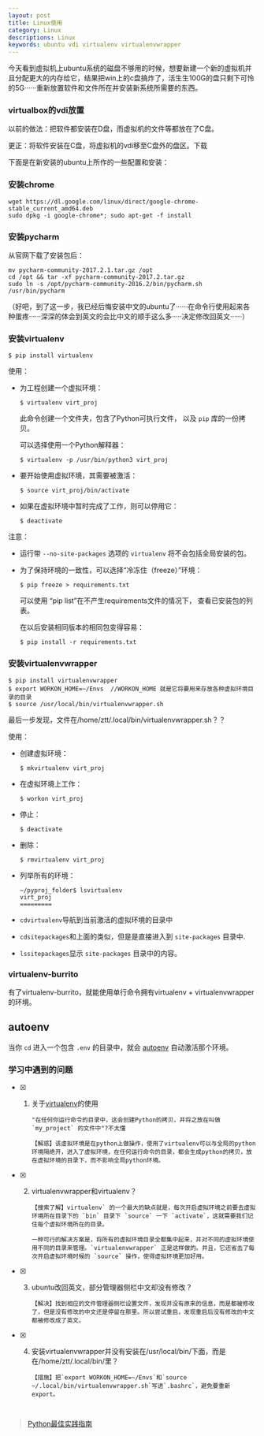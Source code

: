 ```yaml
---
layout: post
title: Linux使用
category: Linux
descriptions: Linux
keywords: ubuntu vdi virtualenv virtualenvwrapper
---
```


今天看到虚拟机上ubuntu系统的磁盘不够用的时候，想要新建一个新的虚拟机并且分配更大的内存给它，结果把win上的c盘搞炸了，活生生100G的盘只剩下可怜的5G······重新放置软件和文件所在并安装新系统所需要的东西。

<!-- more --> 

### virtualbox的vdi放置

以前的做法：把软件都安装在D盘，而虚拟机的文件等都放在了C盘。

更正：将软件安装在C盘，将虚拟机的vdi移至C盘外的盘区。下载

下面是在新安装的ubuntu上所作的一些配置和安装：

### 安装chrome

```
wget https://dl.google.com/linux/direct/google-chrome-stable_current_amd64.deb
sudo dpkg -i google-chrome*; sudo apt-get -f install
```

### 安装pycharm

从官网下载了安装包后：

```
mv pycharm-community-2017.2.1.tar.gz /opt
cd /opt && tar -xf pycharm-community-2017.2.tar.gz
sudo ln -s /opt/pycharm-community-2016.2/bin/pycharm.sh /usr/bin/pycharm
```

（好吧，到了这一步，我已经后悔安装中文的ubuntu了······在命令行使用起来各种蛋疼······深深的体会到英文的会比中文的顺手这么多·····决定修改回英文······）

### 安装virtualenv

```
$ pip install virtualenv
```

使用：

+ 为工程创建一个虚拟环境：

  ```
  $ virtualenv virt_proj
  ```

  此命令创建一个文件夹，包含了Python可执行文件， 以及 `pip` 库的一份拷贝。

  可以选择使用一个Python解释器：

  ```
  $ virtualenv -p /usr/bin/python3 virt_proj
  ```

+ 要开始使用虚拟环境，其需要被激活：

  ```
  $ source virt_proj/bin/activate
  ```

+ 如果在虚拟环境中暂时完成了工作，则可以停用它：

  ```
  $ deactivate
  ```

注意：

+ 运行带 `--no-site-packages` 选项的 `virtualenv` 将不会包括全局安装的包。

+ 为了保持环境的一致性，可以选择“冷冻住（freeze）”环境：

  ```
  $ pip freeze > requirements.txt
  ```

  可以使用 “pip list”在不产生requirements文件的情况下， 查看已安装包的列表。

  在以后安装相同版本的相同包变得容易：

  ```
  $ pip install -r requirements.txt
  ```

### 安装virtualenvwrapper

```
$ pip install virtualenvwrapper
$ export WORKON_HOME=~/Envs  //WORKON_HOME 就是它将要用来存放各种虚拟环境目录的目录
$ source /usr/local/bin/virtualenvwrapper.sh
```

最后一步发现，文件在/home/ztt/.local/bin/virtualenvwrapper.sh？？

使用：

+ 创建虚拟环境：

  ```
  $ mkvirtualenv virt_proj
  ```

+ 在虚拟环境上工作：

  ```
  $ workon virt_proj
  ```

+ 停止：

  ```
  $ deactivate
  ```

+ 删除：

  ```
  $ rmvirtualenv virt_proj
  ```

+ 列举所有的环境：

  ```
  ~/pyproj_folder$ lsvirtualenv
  virt_proj
  =========
  ```

+ `cdvirtualenv`导航到当前激活的虚拟环境的目录中

+ `cdsitepackages`和上面的类似，但是是直接进入到 `site-packages` 目录中.

+ `lssitepackages`显示 `site-packages` 目录中的内容。

### virtualenv-burrito

有了virtualenv-burrito，就能使用单行命令拥有virtualenv + virtualenvwrapper的环境。

## autoenv

当你 `cd` 进入一个包含 `.env` 的目录中，就会 [autoenv](https://github.com/kennethreitz/autoenv) 自动激活那个环境。



### 学习中遇到的问题

- [x] 1. 关于[virtualenv](http://pythonguidecn.readthedocs.io/zh/latest/dev/virtualenvs.html#virtualenvwrapper)的使用

         "在任何你运行命令的目录中，这会创建Python的拷贝，并将之放在叫做 `my_project` 的文件中"?不太懂

         【解惑】该虚拟环境是在python上做操作，使用了virtualenv可以与全局的python环境隔绝开，进入了虚拟环境，在任何运行命令的目录，都会生成python的拷贝，放在虚拟环境的目录下，而不影响全局python环境。


- [x] 2. virtualenvwrapper和virtualenv？

         【搜索了解】virtualenv` 的一个最大的缺点就是，每次开启虚拟环境之前要去虚拟环境所在目录下的 `bin` 目录下 `source` 一下 `activate`，这就需要我们记住每个虚拟环境所在的目录。

         一种可行的解决方案是，将所有的虚拟环境目录全都集中起来，并对不同的虚拟环境使用不同的目录来管理。`virtualenvwrapper` 正是这样做的。并且，它还省去了每次开启虚拟环境时候的 `source` 操作，使得虚拟环境更加好用。


- [x] 3. ubuntu改回英文，部分管理器侧栏中文却没有修改？

         【解决】找到相应的文件管理器侧栏设置文件，发现并没有原来的信息，而是都被修改了，但是没有修改的中文还是停留在那里。所以尝试重启，发现重启后没有修改的中文都被修改成了英文。


- [x] 4. 安装virtualenvwrapper并没有安装在/usr/local/bin/下面，而是在/home/ztt/.local/bin/里？

         【措施】把`export WORKON_HOME=~/Envs`和`source ~/.local/bin/virtualenvwrapper.sh`写进`.bashrc`，避免要重新export。

         ​

> [Python最佳实践指南](http://pythonguidecn.readthedocs.io/zh/latest/) 
